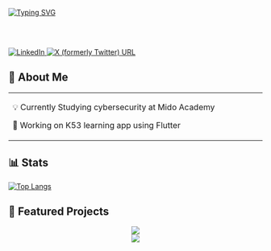 <a href="https://git.io/typing-svg"><img src="https://readme-typing-svg.demolab.com?font=Rubik+Wet+Paint&pause=1000&color=57BB01&width=435&lines=Skater.+Student.+Full+time+Brogrammer" alt="Typing SVG" /></a>

<br><br>

  <a href="https://www.linkedin.com/in/justin-korkie-513900192/?original_referer=https%3A%2F%2Fwww%2Egoogle%2Ecom%2F&originalSubdomain=za"
    target="_blank">
    <img src="https://img.shields.io/badge/LinkedIn-0077B5?style=for-the-badge&logo=linkedin&logoColor=white"
      alt="LinkedIn" />
  </a>
  <a href="https://x.com/justinkorkie" target="_blank">
  <img alt="X (formerly Twitter) URL" src="https://img.shields.io/twitter/url?url=https%3A%2F%2Fx.com%2Fjustinkorkie">
  </a>

## 🚀 About Me

<table align="center">
<tr>
<td width="70%" align="left">

💡 Currently Studying cybersecurity at Mido Academy

🌱 Working on K53 learning app using Flutter


</td>
</tr>
</table>

## 📊 Stats

[![Top Langs](https://github-readme-stats.vercel.app/api/top-langs/?username=korkie9)](https://github.com/korkie9/github-readme-stats)


## 🚀 Featured Projects


<div align="center">
  <a href="https://crates.io/crates/zcopy">
    <img
      src="https://github-readme-stats.vercel.app/api/pin/?username=korkie9&repo=zcopy&theme=dark&hide_border=true&bg_color=0D1117&title_color=BD1212&text_color=ffffff&icon_color=BD1212" />
  </a>
</div>

<!-- [![Readme Card](https://github-readme-stats.vercel.app/api/pin/?username=korkie9&repo=zmove)](https://crates.io/crates/zmove) -->
<!-- [![Readme Card](https://github-readme-stats.vercel.app/api/pin/?username=korkie9&repo=zcopy)](https://crates.io/crates/zcopy) -->


<div align="center">
  <a href="https://crates.io/crates/zcopy">
    <img
      src="https://github-readme-stats.vercel.app/api/pin/?username=korkie9&repo=zcopy&theme=dark&hide_border=true&bg_color=0D1117&title_color=BD1212&text_color=ffffff&icon_color=BD1212" />
  </a>
</div>


